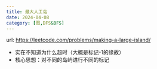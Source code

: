 ```yaml
---
title: 最大人工岛
date: 2024-04-08
category: [图,DFS&BFS]
---
```


url: https://leetcode.com/problems/making-a-large-island/



- 实在不知道为什么超时（大概是标记-1的缘故）
- 核心思想：对不同的岛屿进行不同的标记